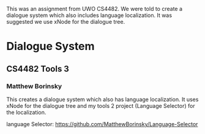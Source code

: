 This was an assignment from UWO CS4482. We were told to create a dialogue system which also includes language localization. It was suggested we use xNode for the dialogue tree.

# Dialogue System
## CS4482 Tools 3
### Matthew Borinsky
This creates a dialogue system which also has language localization.
It uses xNode for the dialogue tree and my tools 2 project (Language Selector) for the localization.

language Selector: https://github.com/MatthewBorinsky/Language-Selector
